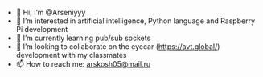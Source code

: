 - 👋 Hi, I’m @Arseniyyy
- 👀 I’m interested in artificial intelligence, Python language and Raspberry Pi development
- 🌱 I’m currently learning pub/sub sockets
- 💞️ I’m looking to collaborate on the eyecar (https://avt.global/) development with my classmates
- 📫 How to reach me: arskosh05@mail.ru
